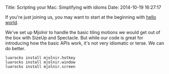 Title: Scripting your Mac: Simplifying with idioms
Date: 2014-10-19 16:27:17

If you're just joining us, you may want to start at the beginning with [hello world](http://blog.josephholsten.com/post/scripting-your-mac-getting-started).

We've set up Mjolnir to handle the basic tiling motions we would get out of the box with SizeUp and Spectacle. But while our code is great for introducing how the basic APIs work, it's not very idiomatic or terse. We can do better.


```.shell
luarocks install mjolnir.hotkey
luarocks install mjolnir.window
luarocks install mjolnir.screen
```
